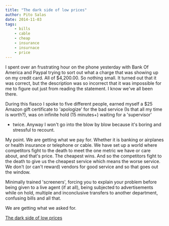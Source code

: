 ```yaml
---
title: "The dark side of low prices"
author: Pito Salas
date: 2014-11-03
tags:
    - bills
    - cable
    - cheap
    - insurance
    - insurnace
    - price
---
```




I spent over an frustrating hour on the phone yesterday with Bank Of America
and Paypal trying to sort out what a charge that was showing up on my credit
card. All of $4,200.00. So nothing small. It turned out that it was correct,
but the description was so incorrect that it was impossible for me to figure
out just from reading the statement. I know we've all been there.

During this fiasco I spoke to five different people, earned myself a $25
Amazon gift certificate to 'apologize' for the bad service (Is that all my
time is worth?), was on infinite hold (15 minutes+) waiting for a 'supervisor'
- twice. Anyway I won't go into the blow by blow because it's boring and
stressful to recount.

My point. We are getting what we pay for. Whether it is banking or airplanes
or health insurance or telephone or cable. We have set up a world where
competitors fight to the death to meet the one metric we have or care about,
and that's price. The cheapest wins. And so the competitors fight to the death
to give us the cheapest service which means the worse service. We don't (or
can't reward) vendors for good service and so that goes out the window.

Minimally trained 'screeners', forcing you to explain your problem before
being given to a live agent (if at all), being subjected to advertisements
while on hold, multiple and inconclusive transfers to another department,
confusing bills and all that.

We are getting what we asked for.


[The dark side of low prices](None)
